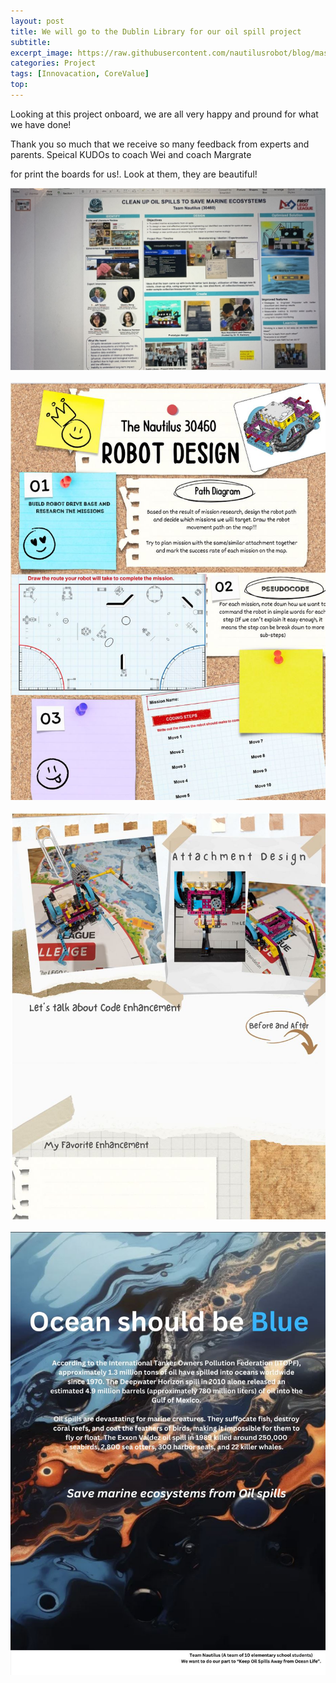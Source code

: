 ```yaml
---
layout: post
title: We will go to the Dublin Library for our oil spill project
subtitle: 
excerpt_image: https://raw.githubusercontent.com/nautilusrobot/blog/master/assets/images/post_img/202412_14_post_1.JPG
categories: Project
tags: [Innovacation, CoreValue]
top: 
---
```


Looking at this project onboard, we are all very happy and pround for what we have done!

Thank you so much that we receive so many feedback from experts and parents. Speical KUDOs to coach Wei and coach Margrate

for print the boards for us!. Look at them, they are beautiful!

![does this work4](https://raw.githubusercontent.com/nautilusrobot/blog/master/assets/images/post_img/202412_14_post_1.JPG)&nbsp;&nbsp; ![does this work4](https://raw.githubusercontent.com/nautilusrobot/blog/master/assets/images/post_img/202412_14_post_2.JPG) &nbsp;&nbsp;![does this work4](https://raw.githubusercontent.com/nautilusrobot/blog/master/assets/images/post_img/202412_14_post_3.JPG) &nbsp;&nbsp;![does this work4](https://raw.githubusercontent.com/nautilusrobot/blog/master/assets/images/post_img/202412_14_post_4.JPG)

